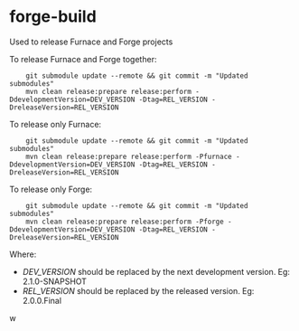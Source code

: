 forge-build
===========

Used to release Furnace and Forge projects

To release Furnace and Forge together:

````
    git submodule update --remote && git commit -m "Updated submodules"
    mvn clean release:prepare release:perform -DdevelopmentVersion=DEV_VERSION -Dtag=REL_VERSION -DreleaseVersion=REL_VERSION

````


To release only Furnace:

````
    git submodule update --remote && git commit -m "Updated submodules"
    mvn clean release:prepare release:perform -Pfurnace -DdevelopmentVersion=DEV_VERSION -Dtag=REL_VERSION -DreleaseVersion=REL_VERSION 

````

To release only Forge:

````
    git submodule update --remote && git commit -m "Updated submodules"
    mvn clean release:prepare release:perform -Pforge -DdevelopmentVersion=DEV_VERSION -Dtag=REL_VERSION -DreleaseVersion=REL_VERSION

````

Where:
- *DEV_VERSION* should be replaced by the next development version. Eg: 2.1.0-SNAPSHOT
- *REL_VERSION* should be replaced by the released version. Eg: 2.0.0.Final


w
